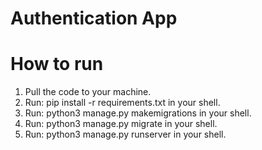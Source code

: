 # Authentication App

# How to run
1. Pull the code to your machine.
2. Run: pip install -r requirements.txt in your shell.
3. Run: python3 manage.py makemigrations in your shell.
4. Run: python3 manage.py migrate in your shell.
5. Run: python3 manage.py runserver in your shell.